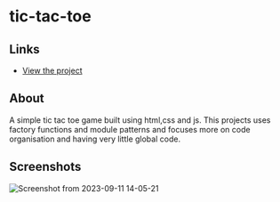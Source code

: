 # tic-tac-toe
## Links
- [View the project](https://xadhithiyan.github.io/tic-tac-toe/)

## About 
A simple tic tac toe game built using html,css and js. This projects uses factory functions and module patterns and focuses more on code organisation and having very little global code.  

## Screenshots
![Screenshot from 2023-09-11 14-05-21](https://github.com/xAdhithiyan/tic-tac-toe/assets/113228161/376dc5ac-d12c-4db9-820e-98c2f180c7db)
